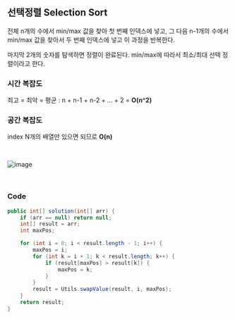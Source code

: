 ## 선택정렬 Selection Sort
전체 n개의 수에서 min/max 값을 찾아 첫 번째 인덱스에 넣고, 그 다음 n-1개의 수에서 min/max 값을 찾아서 두 번째 인덱스에 넣고 이 과정을 반복한다.

마지막 2개의 숫자를 탐색하면 정렬이 완료된다. min/max에 따라서 최소/최대 선택 정렬이라고 한다.

### 시간 복잡도
최고 = 최악 = 평균 : n + n-1 + n-2 + ... + 2 = **O(n^2)**

### 공간 복잡도
index N개의 배열만 있으면 되므로 **O(n)**

<br/>

![image](https://github.com/dahui0525/world_best_CS_study/assets/80496853/24ca473c-25b1-45a5-9729-61f7de2b5c6a)

<br/>

### Code
```java
public int[] solution(int[] arr) {
    if (arr == null) return null;
    int[] result = arr;
    int maxPos;

    for (int i = 0; i < result.length - 1; i++) {
        maxPos = i;
        for (int k = i + 1; k < result.length; k++) {
            if (result[maxPos] > result[k]) {
                maxPos = k;
            }
        }
        result = Utils.swapValue(result, i, maxPos);
    }
    return result;
}
```